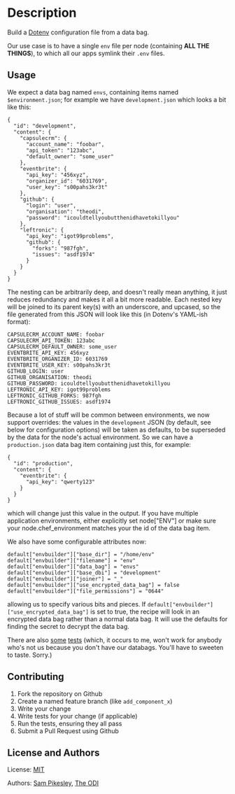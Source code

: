 # Description

Build a [Dotenv](https://github.com/bkeepers/dotenv) configuration file from a data bag.

Our use case is to have a single `env` file per node (containing **ALL THE THINGS**), to which all our apps symlink their `.env` files.

## Usage

We expect a data bag named `envs`, containing items named `$environment.json`; for example we have `development.json` which looks a bit like this:

    {
      "id": "development",
      "content": {
        "capsulecrm": {
          "account_name": "foobar",
          "api_token": "123abc",
          "default_owner": "some_user"
        },
        "eventbrite": {
          "api_key": "456xyz",
          "organizer_id": "6031769",
          "user_key": "s00pahs3kr3t"
        },
        "github": {
          "login": "user",
          "organisation": "theodi",
          "password": "icouldtellyoubutthenidhavetokillyou"
        },
        "leftronic": {
          "api_key": "igot99problems",
          "github": {
            "forks": "987fgh",
            "issues": "asdf1974"
          }
        }
      }
    }

The nesting can be arbitrarily deep, and doesn't really mean anything, it just reduces redundancy and makes it all a bit more readable. Each nested key will be joined to its parent key(s) with an underscore, and upcased, so the file generated from this JSON will look like this (in Dotenv's YAML-ish format):

    CAPSULECRM_ACCOUNT_NAME: foobar
    CAPSULECRM_API_TOKEN: 123abc
    CAPSULECRM_DEFAULT_OWNER: some_user
    EVENTBRITE_API_KEY: 456xyz
    EVENTBRITE_ORGANIZER_ID: 6031769
    EVENTBRITE_USER_KEY: s00pahs3kr3t
    GITHUB_LOGIN: user
    GITHUB_ORGANISATION: theodi
    GITHUB_PASSWORD: icouldtellyoubutthenidhavetokillyou
    LEFTRONIC_API_KEY: igot99problems
    LEFTRONIC_GITHUB_FORKS: 987fgh
    LEFTRONIC_GITHUB_ISSUES: asdf1974

Because a lot of stuff will be common between environments, we now support overrides: the values in the `development` JSON (by default, see below for configuration options) will be taken as defaults, to be superseded by the data for the node's actual environment. So we can have a `production.json` data bag item containing just this, for example:

    {
      "id": "production",
      "content": {
        "eventbrite": {
          "api_key": "qwerty123"
        }
      }
    }
    
which will change just this value in the output. If you have multiple application environments, either explicitly set node["ENV"] or make sure your node.chef\_environment matches your the id of the data bag item.

We also have some configurable attributes now:

    default["envbuilder"]["base_dir"] = "/home/env"
    default["envbuilder"]["filename"] = "env"
    default["envbuilder"]["data_bag"] = "envs"
    default["envbuilder"]["base_dbi"] = "development"
    default["envbuilder"]["joiner"] = "_"
    default["envbuilder"]["use_encrypted_data_bag"] = false
    default["envbuilder"]["file_permissions"] = "0644"

allowing us to specify various bits and pieces. If `default["envbuilder"]["use_encrypted_data_bag"]` is set to true, the recipe will look in an encrypted data bag rather than a normal data bag. It will use the defaults for finding the secret to decrypt the data bag.

There are also [some](https://github.com/theodi/cuke-chef/blob/master/features/envcookbook/envcookbook.feature) [tests](https://github.com/theodi/cuke-chef/blob/master/features/envcookbook/envcookbook-production.feature) (which, it occurs to me, won't work for anybody who's not us because you don't have our databags. You'll have to sweeten to taste. Sorry.)

## Contributing

1. Fork the repository on Github
2. Create a named feature branch (like `add_component_x`)
3. Write your change
4. Write tests for your change (if applicable)
5. Run the tests, ensuring they all pass
6. Submit a Pull Request using Github

## License and Authors

License: [MIT](http://opensource.org/licenses/MIT)

Authors: [Sam Pikesley](http://twitter.com/pikesley), [The ODI](http://twitter.com/ukoditech)
